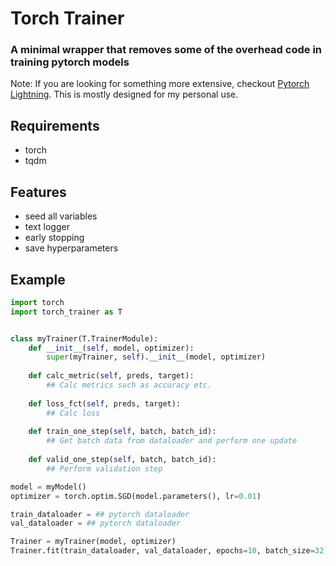 # Torch Trainer
### A minimal wrapper that removes some of the overhead code in training pytorch models
Note: If you are looking for something more extensive, checkout [Pytorch Lightning](https://github.com/PyTorchLightning/pytorch-lightning). This is mostly designed for my personal use. 

## Requirements
- torch
- tqdm

## Features
- seed all variables
- text logger
- early stopping
- save hyperparameters

## Example

```python
import torch
import torch_trainer as T


class myTrainer(T.TrainerModule):
    def __init__(self, model, optimizer):
        super(myTrainer, self).__init__(model, optimizer)
    
    def calc_metric(self, preds, target):
        ## Calc metrics such as accuracy etc.
    
    def loss_fct(self, preds, target):
        ## Calc loss
    
    def train_one_step(self, batch, batch_id):
        ## Get batch data from dataloader and perform one update
    
    def valid_one_step(self, batch, batch_id):
        ## Perform validation step

model = myModel()
optimizer = torch.optim.SGD(model.parameters(), lr=0.01)

train_dataloader = ## pytorch dataloader
val_dataloader = ## pytorch dataloader

Trainer = myTrainer(model, optimizer)
Trainer.fit(train_dataloader, val_dataloader, epochs=10, batch_size=32)
```
